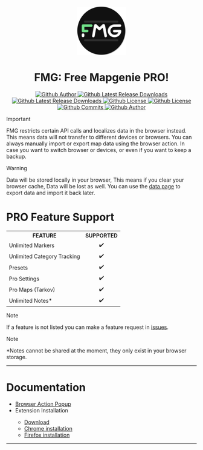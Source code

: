 <p align="center">
  <img src="./src/icons/fmg-icon-128.png" />
  <h1 align="center">FMG: Free Mapgenie PRO!</h1>
</p>
<p align="center">
    <a href="https://github.com/V1P3R-FMG">
        <img alt="Github Author" src="https://img.shields.io/badge/dynamic/json?url=https%3A%2F%2Fraw.githubusercontent.com%2FV1P3R-FMG%2Ffree-map-genie%2Fmain%2Fpackage.json&query=%24.author&label=author" />
    </a>
    <a href="https://github.com/V1P3R-FMG/free-map-genie/releases">
        <img alt="Github Latest Release Downloads" src="https://img.shields.io/github/downloads/V1P3R-FMG/free-map-genie/total" />
    </a>
    <a href="https://github.com/V1P3R-FMG/free-map-genie/releases">
        <img alt="Github Latest Release Downloads" src="https://shields.io/github/downloads/V1P3R-FMG/free-map-genie/latest/total?logo=github" />
    </a>
    <a href="https://github.com/V1P3R-FMG/free-map-genie/blob/main/LICENSE">
        <img alt="Github License" src="https://shields.io/github/license/V1P3R-FMG/free-map-genie?logo=github" />
    </a>
    <a href="https://github.com/V1P3R-FMG/free-map-genie/blob/main/package.json">
        <img alt="Github License" src="https://shields.io/github/package-json/v/V1P3R-FMG/free-map-genie?logo=github" />
    </a>
    <a href="https://github.com/V1P3R-FMG/free-map-genie/commits/main">
        <img alt="Github Commits" src="https://shields.io/github/commit-activity/t/V1P3R-FMG/free-map-genie?logo=github" />
    </a>
    <a href="https://github.com/V1P3R-FMG/free-map-genie/issues">
        <img alt="Github Author" src="https://img.shields.io/github/issues/V1P3R-FMG/free-map-genie" />
    </a>
</p>

> [!IMPORTANT]
> FMG restricts certain API calls and localizes data in the browser instead.
> This means data will not transfer to different devices or browsers. You can always manually
> import or export map data using the browser action.
> In case you want to switch browser or devices, or even if you want to keep a backup.

> [!WARNING]
> Data will be stored locally in your browser, This means if you clear your browser cache, Data will
> be lost as well. You can use the [data page](/docs/popup.md#data) to export data and import it back
> later.

<h1>PRO Feature Support</h1>
<table>
	<tr>
		<th>FEATURE</th>
		<th>SUPPORTED</th>
	</tr>
	<tr>
		<td>Unlimited Markers</td>
		<td align="center">✔️</td>
	</tr>
	<tr>
		<td>Unlimited Category Tracking</td>
		<td align="center">✔️</td>
	</tr>
	<tr>
		<td>Presets</td>
		<td align="center">✔️</td>
	</tr>
	<tr>
		<td>Pro Settings</td>
		<td align="center">✔️</td>
	</tr>
	<tr>
		<td>Pro Maps (Tarkov)</td>
		<td align="center">✔️</td>
	</tr>
	<tr>
		<td>Unlimited Notes*</td>
		<td align="center">✔️</td>
	</tr>
</table>

> [!NOTE]
> If a feature is not listed you can make a feature request in [issues](https://github.com/V1P3R-FMG/free-map-genie/issues).

> [!NOTE]
> \*Notes cannot be shared at the moment, they only exist in your browser storage.
 
<hr/>
<h1>Documentation</h1>
<ul>
	<li><a href="/docs/popup.md">Browser Action Popup</a></li>
    <li>Extension Installation</li>
    <ul>
        <li><a href="https://github.com/V1P3R-FMG/free-map-genie/releases/latest">Download</a></li>
        <li><a href="/docs/installation/chrome.md">Chrome installation</a></li>
        <li><a href="/docs/installation/firefox.md">Firefox installation</a></li>
    </ul>
</ul>

<hr/>

